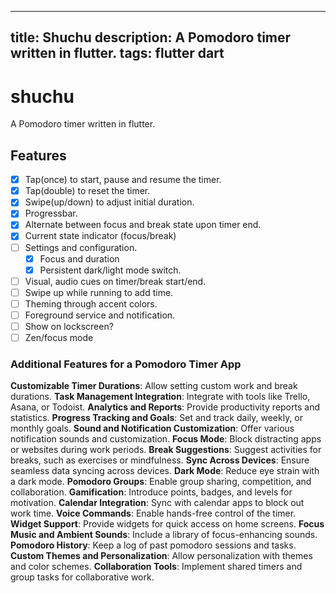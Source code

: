 -------------
title: Shuchu
description: A Pomodoro timer written in flutter.
tags: flutter dart
-------------

# shuchu

A Pomodoro timer written in flutter.
## Features
- [x] Tap(once) to start, pause and resume the timer.
- [x] Tap(double) to reset the timer.
- [x] Swipe(up/down) to adjust initial duration.
- [x] Progressbar.
- [x] Alternate between focus and break state upon timer end.
- [x] Current state indicator (focus/break)
- [ ] Settings and configuration.
  - [x] Focus and duration
  - [x] Persistent dark/light mode switch.
- [ ] Visual, audio cues on timer/break start/end.
- [ ] Swipe up while running to add time.
- [ ] Theming through accent colors.
- [ ] Foreground service and notification.
- [ ] Show on lockscreen?
- [ ] Zen/focus mode

### Additional Features for a Pomodoro Timer App

 **Customizable Timer Durations**: Allow setting custom work and break durations.
 **Task Management Integration**: Integrate with tools like Trello, Asana, or Todoist.
 **Analytics and Reports**: Provide productivity reports and statistics.
 **Progress Tracking and Goals**: Set and track daily, weekly, or monthly goals.
 **Sound and Notification Customization**: Offer various notification sounds and customization.
 **Focus Mode**: Block distracting apps or websites during work periods.
 **Break Suggestions**: Suggest activities for breaks, such as exercises or mindfulness.
 **Sync Across Devices**: Ensure seamless data syncing across devices.
 **Dark Mode**: Reduce eye strain with a dark mode.
 **Pomodoro Groups**: Enable group sharing, competition, and collaboration.
 **Gamification**: Introduce points, badges, and levels for motivation.
 **Calendar Integration**: Sync with calendar apps to block out work time.
 **Voice Commands**: Enable hands-free control of the timer.
 **Widget Support**: Provide widgets for quick access on home screens.
 **Focus Music and Ambient Sounds**: Include a library of focus-enhancing sounds.
 **Pomodoro History**: Keep a log of past pomodoro sessions and tasks.
 **Custom Themes and Personalization**: Allow personalization with themes and color schemes.
 **Collaboration Tools**: Implement shared timers and group tasks for collaborative work.

